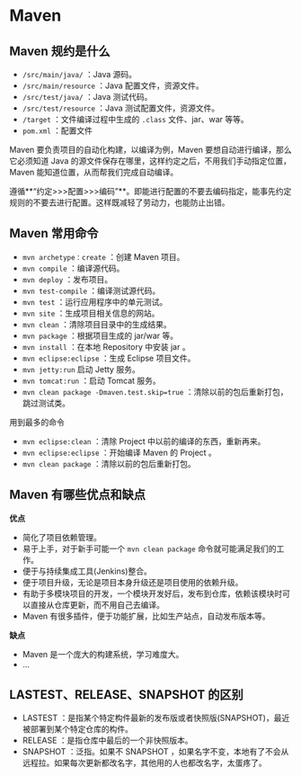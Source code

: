 # Maven



## **Maven 规约是什么**



- `/src/main/java/` ：Java 源码。
- `/src/main/resource` ：Java 配置文件，资源文件。
- `/src/test/java/` ：Java 测试代码。
- `/src/test/resource` ：Java 测试配置文件，资源文件。
- `/target` ：文件编译过程中生成的 `.class` 文件、jar、war 等等。
- `pom.xml` ：配置文件

Maven 要负责项目的自动化构建，以编译为例，Maven 要想自动进行编译，那么它必须知道 Java 的源文件保存在哪里，这样约定之后，不用我们手动指定位置，Maven 能知道位置，从而帮我们完成自动编译。

遵循**“约定>>>配置>>>编码”**。即能进行配置的不要去编码指定，能事先约定规则的不要去进行配置。这样既减轻了劳动力，也能防止出错。



## Maven 常用命令



- `mvn archetype：create` ：创建 Maven 项目。
- `mvn compile` ：编译源代码。
- `mvn deploy` ：发布项目。
- `mvn test-compile` ：编译测试源代码。
- `mvn test` ：运行应用程序中的单元测试。
- `mvn site` ：生成项目相关信息的网站。
- `mvn clean` ：清除项目目录中的生成结果。
- `mvn package` ：根据项目生成的 jar/war 等。
- `mvn install` ：在本地 Repository 中安装 jar 。
- `mvn eclipse:eclipse` ：生成 Eclipse 项目文件。
- `mvn jetty:run` 启动 Jetty 服务。
- `mvn tomcat:run` ：启动 Tomcat 服务。
- `mvn clean package -Dmaven.test.skip=true` ：清除以前的包后重新打包，跳过测试类。



用到最多的命令

- `mvn eclipse:clean` ：清除 Project 中以前的编译的东西，重新再来。
- `mvn eclipse:eclipse` ：开始编译 Maven 的 Project 。
- `mvn clean package` ：清除以前的包后重新打包。





## Maven 有哪些优点和缺点



**优点**

- 简化了项目依赖管理。
- 易于上手，对于新手可能一个 `mvn clean package` 命令就可能满足我们的工作。
- 便于与持续集成工具(Jenkins)整合。
- 便于项目升级，无论是项目本身升级还是项目使用的依赖升级。
- 有助于多模块项目的开发，一个模块开发好后，发布到仓库，依赖该模块时可以直接从仓库更新，而不用自己去编译。
- Maven 有很多插件，便于功能扩展，比如生产站点，自动发布版本等。



**缺点**

- Maven 是一个庞大的构建系统，学习难度大。
- ...





##  **LASTEST、RELEASE、SNAPSHOT 的区别**



- LASTEST ：是指某个特定构件最新的发布版或者快照版(SNAPSHOT)，最近被部署到某个特定仓库的构件。
- RELEASE ：是指仓库中最后的一个非快照版本。
- SNAPSHOT ：泛指。如果不 SNAPSHOT ，如果名字不变，本地有了不会从远程拉。如果每次更新都改名字，其他用的人也都改名字，太蛋疼了。